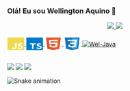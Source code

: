 ### Olá! Eu sou Wellington Aquino 👋

<div align="center">
  <a href="https://github.com/wellingtonaquino22">
  <img height="180em" src="https://github-readme-stats.vercel.app/api?username=wellingtonaquino22&show_icons=true&theme=blue-green&include_all_commits=true&count_private=true"/>
  <img height="180em" src="https://github-readme-stats.vercel.app/api/top-langs/?username=wellingtonaquino22&layout=compact&langs_count=7&theme=blue-green"/>
</div>
  <div style="display: inline_block"><br>
  <img align="center" alt="Wel-Js" height="30" width="40" src="https://raw.githubusercontent.com/devicons/devicon/master/icons/javascript/javascript-plain.svg">
  <img align="center" alt="Wel-Ts" height="30" width="40" src="https://raw.githubusercontent.com/devicons/devicon/master/icons/typescript/typescript-plain.svg">
  <img align="center" alt="Wel-HTML" height="30" width="40" src="https://raw.githubusercontent.com/devicons/devicon/master/icons/html5/html5-original.svg">
  <img align="center" alt="Wel-CSS" height="30" width="40" src="https://raw.githubusercontent.com/devicons/devicon/master/icons/css3/css3-original.svg">
  <img align="center" alt="Wel-Java" height="30" width="40" src="https://cdn.jsdelivr.net/gh/devicons/devicon/icons/java/java-original.svg" />
</div>
    
  ##
 
  <div>
  <a href="https://www.instagram.com/wellington.aquino23/" target="_blank"><img src="https://img.shields.io/badge/-Instagram-%23E4405F?style=for-the-badge&logo=instagram&logoColor=white" target="_blank"></a>
  <a href = "mailto:wel201617@gmail.com"><img src="https://img.shields.io/badge/-Gmail-%23333?style=for-the-badge&logo=gmail&logoColor=white" target="_blank"></a>
  <a href="https://www.linkedin.com/in/wellington-aquino-046328172/" target="_blank"><img src="https://img.shields.io/badge/-LinkedIn-%230077B5?style=for-the-badge&logo=linkedin&logoColor=white" target="_blank"></a> 
 
  ![Snake animation](https://github.com/wellingtonaquino22/wellingtonaquino22/blob/output/github-contribution-grid-snake.svg)
 
</div>
